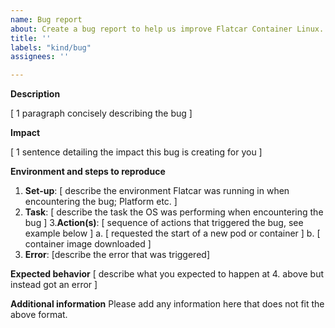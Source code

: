 ```yaml
---
name: Bug report
about: Create a bug report to help us improve Flatcar Container Linux.
title: ''
labels: "kind/bug"
assignees: ''

---
```


**Description**

[ 1 paragraph concisely describing the bug ]

**Impact**

[ 1 sentence detailing the impact this bug is creating for you ]

**Environment and steps to reproduce**

1. **Set-up**: [ describe the environment Flatcar was running in when encountering the bug; Platform etc. ]
2. **Task**: [ describe the task the OS was performing when encountering the bug ]
3.**Action(s)**: [ sequence of actions that triggered the bug, see example below ]
  a. [ requested the start of a new pod or container ]
  b. [ container image downloaded ]
4. **Error**: [describe the error that was triggered]

**Expected behavior**
[ describe what you expected to happen at 4. above but instead got an error ]

**Additional information**
Please add any information here that does not fit the above format.

